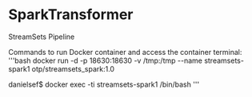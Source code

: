 # SparkTransformer
StreamSets Pipeline


Commands to run Docker container and access the container terminal: 
'''bash
docker run -d -p 18630:18630 -v /tmp:/tmp --name streamsets-spark1 otp/streamsets_spark:1.0

danielsef$ docker exec -ti streamsets-spark1 /bin/bash
'''
